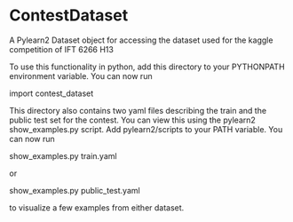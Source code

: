 ContestDataset
==============

A Pylearn2 Dataset object for accessing the dataset used for the kaggle competition of IFT 6266 H13

To use this functionality in python, add this directory to your PYTHONPATH
environment variable. You can now run

import contest_dataset

This directory also contains two yaml files describing the train and the
public test set for the contest. You can view this using the pylearn2
show_examples.py script. Add pylearn2/scripts to your PATH variable.
You can now run

show_examples.py train.yaml

or

show_examples.py public_test.yaml

to visualize a few examples from either dataset.
